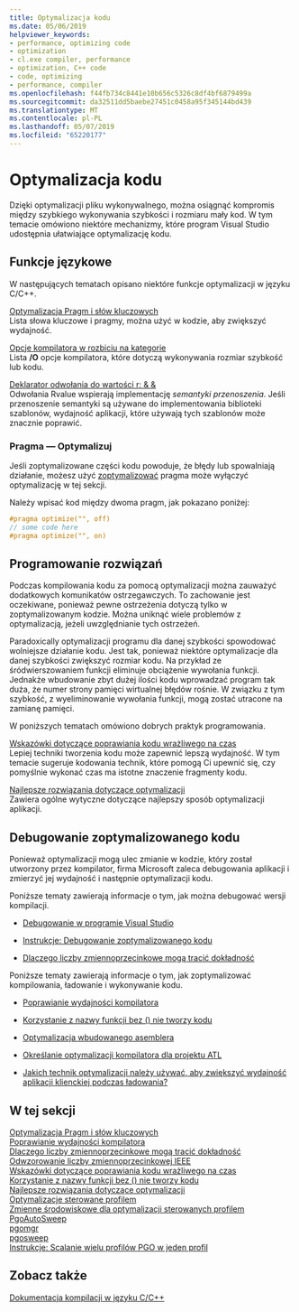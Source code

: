 ```yaml
---
title: Optymalizacja kodu
ms.date: 05/06/2019
helpviewer_keywords:
- performance, optimizing code
- optimization
- cl.exe compiler, performance
- optimization, C++ code
- code, optimizing
- performance, compiler
ms.openlocfilehash: f44fb734c8441e10b656c5326c8df4bf6879499a
ms.sourcegitcommit: da32511dd5baebe27451c0458a95f345144bd439
ms.translationtype: MT
ms.contentlocale: pl-PL
ms.lasthandoff: 05/07/2019
ms.locfileid: "65220177"
---
```

# <a name="optimizing-your-code"></a>Optymalizacja kodu

Dzięki optymalizacji pliku wykonywalnego, można osiągnąć kompromis między szybkiego wykonywania szybkości i rozmiaru mały kod. W tym temacie omówiono niektóre mechanizmy, które program Visual Studio udostępnia ułatwiające optymalizację kodu.

## <a name="language-features"></a>Funkcje językowe

W następujących tematach opisano niektóre funkcje optymalizacji w języku C/C++.

[Optymalizacja Pragm i słów kluczowych](optimization-pragmas-and-keywords.md) \
Lista słowa kluczowe i pragmy, można użyć w kodzie, aby zwiększyć wydajność.

[Opcje kompilatora w rozbiciu na kategorie](reference/compiler-options-listed-by-category.md) \
Lista **/O** opcje kompilatora, które dotyczą wykonywania rozmiar szybkość lub kodu.

[Deklarator odwołania do wartości r: & &](../cpp/rvalue-reference-declarator-amp-amp.md) \
Odwołania Rvalue wspierają implementację *semantyki przenoszenia*. Jeśli przenoszenie semantyki są używane do implementowania biblioteki szablonów, wydajność aplikacji, które używają tych szablonów może znacznie poprawić.

### <a name="the-optimize-pragma"></a>Pragma — Optymalizuj

Jeśli zoptymalizowane części kodu powoduje, że błędy lub spowalniają działanie, możesz użyć [zoptymalizować](../preprocessor/optimize.md) pragma może wyłączyć optymalizację w tej sekcji.

Należy wpisać kod między dwoma pragm, jak pokazano poniżej:

```cpp
#pragma optimize("", off)
// some code here
#pragma optimize("", on)
```

## <a name="programming-practices"></a>Programowanie rozwiązań

Podczas kompilowania kodu za pomocą optymalizacji można zauważyć dodatkowych komunikatów ostrzegawczych. To zachowanie jest oczekiwane, ponieważ pewne ostrzeżenia dotyczą tylko w zoptymalizowanym kodzie. Można uniknąć wiele problemów z optymalizacją, jeżeli uwzględnianie tych ostrzeżeń.

Paradoxically optymalizacji programu dla danej szybkości spowodować wolniejsze działanie kodu. Jest tak, ponieważ niektóre optymalizacje dla danej szybkości zwiększyć rozmiar kodu. Na przykład ze śródwierszowaniem funkcji eliminuje obciążenie wywołania funkcji. Jednakże wbudowanie zbyt dużej ilości kodu wprowadzać program tak duża, że numer strony pamięci wirtualnej błędów rośnie. W związku z tym szybkość, z wyeliminowanie wywołania funkcji, mogą zostać utracone na zamianę pamięci.

W poniższych tematach omówiono dobrych praktyk programowania.

[Wskazówki dotyczące poprawiania kodu wrażliwego na czas](tips-for-improving-time-critical-code.md) \
Lepiej techniki tworzenia kodu może zapewnić lepszą wydajność. W tym temacie sugeruje kodowania technik, które pomogą Ci upewnić się, czy pomyślnie wykonać czas ma istotne znaczenie fragmenty kodu.

[Najlepsze rozwiązania dotyczące optymalizacji](optimization-best-practices.md) \
Zawiera ogólne wytyczne dotyczące najlepszy sposób optymalizacji aplikacji.

## <a name="debugging-optimized-code"></a>Debugowanie zoptymalizowanego kodu

Ponieważ optymalizacji mogą ulec zmianie w kodzie, który został utworzony przez kompilator, firma Microsoft zaleca debugowania aplikacji i zmierzyć jej wydajność i następnie optymalizacji kodu.

Poniższe tematy zawierają informacje o tym, jak można debugować wersji kompilacji.

- [Debugowanie w programie Visual Studio](/visualstudio/debugger/debugging-in-visual-studio)

- [Instrukcje: Debugowanie zoptymalizowanego kodu](/visualstudio/debugger/how-to-debug-optimized-code)

- [Dlaczego liczby zmiennoprzecinkowe mogą tracić dokładność](why-floating-point-numbers-may-lose-precision.md)


Poniższe tematy zawierają informacje o tym, jak zoptymalizować kompilowania, ładowanie i wykonywanie kodu.

- [Poprawianie wydajności kompilatora](improving-compiler-throughput.md)

- [Korzystanie z nazwy funkcji bez () nie tworzy kodu](using-function-name-without-parens-produces-no-code.md)

- [Optymalizacja wbudowanego asemblera](../assembler/inline/optimizing-inline-assembly.md)

- [Określanie optymalizacji kompilatora dla projektu ATL](../atl/reference/specifying-compiler-optimization-for-an-atl-project.md)

- [Jakich technik optymalizacji należy używać, aby zwiększyć wydajność aplikacji klienckiej podczas ładowania?](../build/dll-frequently-asked-questions.md#mfc_optimization)


## <a name="in-this-section"></a>W tej sekcji

[Optymalizacja Pragm i słów kluczowych](optimization-pragmas-and-keywords.md) \
[Poprawianie wydajności kompilatora](improving-compiler-throughput.md) \
[Dlaczego liczby zmiennoprzecinkowe mogą tracić dokładność](why-floating-point-numbers-may-lose-precision.md) \
[Odwzorowanie liczby zmiennoprzecinkowej IEEE](ieee-floating-point-representation.md) \
[Wskazówki dotyczące poprawiania kodu wrażliwego na czas](tips-for-improving-time-critical-code.md) \
[Korzystanie z nazwy funkcji bez () nie tworzy kodu](using-function-name-without-parens-produces-no-code.md) \
[Najlepsze rozwiązania dotyczące optymalizacji](optimization-best-practices.md) \
[Optymalizacje sterowane profilem](profile-guided-optimizations.md) \
[Zmienne środowiskowe dla optymalizacji sterowanych profilem](environment-variables-for-profile-guided-optimizations.md) \
[PgoAutoSweep](pgoautosweep.md) \
[pgomgr](pgomgr.md) \
[pgosweep](pgosweep.md) \
[Instrukcje: Scalanie wielu profilów PGO w jeden profil](how-to-merge-multiple-pgo-profiles-into-a-single-profile.md)

## <a name="see-also"></a>Zobacz także

[Dokumentacja kompilacji w języku C/C++](reference/c-cpp-building-reference.md)
